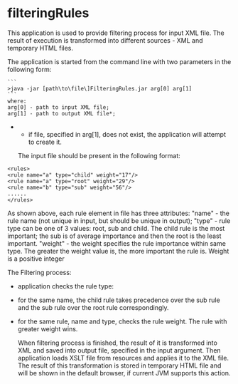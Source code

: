 # filteringRules
  This application is used to provide filtering process for input XML file.
   The result of execution is transformed into different sources - XML and temporary HTML files.

   The application is started from the command line with two parameters in the following form:
   
    ```
    >java -jar [path\to\file\]FilteringRules.jar arg[0] arg[1] 
    ```
    where:
    arg[0] - path to input XML file;
    arg[1] - path to output XML file*;
* - if file, specified in arg[1], does not exist, the application will attempt to create it.


   The input file should be present in the following format: 
```
<rules>
<rule name="a" type="child" weight="17"/>
<rule name="a" type="root" weight="29"/>
<rule name="b" type="sub" weight="56"/>
......
</rules>
```

   As shown above, each rule element in file has three attributes:
"name" - the rule name (not unique in input, but should be unique in output);
"type" - rule type can be one of 3 values: root, sub and child. The child rule is the most important; 
         the sub is of average importance and then the root is the least important.
"weight" - the weight specifies the rule importance within same type. The greater the weight value is,
           the more important the rule is. Weight is a positive integer 
           
           
   The Filtering process:
- application checks the rule type:
- for the same name, the child rule takes precedence over the sub rule and
  the sub rule over the root rule correspondingly.
- for the same rule, name and type, checks the rule weight. The rule with greater weight wins.

   When filtering process is finished, the result of it is transformed into XML and saved into output file,
specified in the input argument.
   Then application loads XSLT file from resources and applies it to the XML file. 
   The result of this transformation is stored in temporary HTML file and will be shown in the default browser,
if current JVM supports this action.
